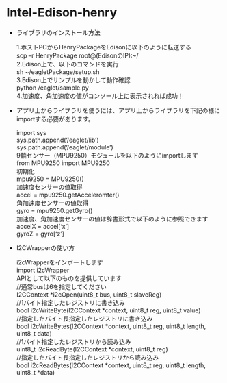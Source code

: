 # Intel-Edison-henry

* ライブラリのインストール方法<br>

  1.ホストPCからHenryPackageをEdisonに以下のように転送する<br>
  scp –r HenryPackage root@(EdisonのIP):~/<br>
  2.Edison上で、以下のコマンドを実行<br>
  sh ~/eagletPackage/setup.sh<br>
  3.Edison上でサンプルを動かして動作確認<br>
  python /eaglet/sample.py<br>
  4.加速度、角加速度の値がコンソール上に表示されれば成功！<br>

* アプリ上からライブラリを使うには、アプリ上からライブラリを下記の様にimportする必要があります。

  import sys<br>
  sys.path.append(‘/eaglet/lib’)<br>
  sys.path.append(‘/eaglet/module’)<br>
  9軸センサー（MPU9250）モジュールを以下のようにimportします<br>
  from MPU9250 import MPU9250<br>
  初期化<br>
  mpu9250 = MPU9250()<br>
  加速度センサーの値取得<br>
  accel = mpu9250.getAcceleromter()<br>
  角加速度センサーの値取得<br>
  gyro = mpu9250.getGyro()<br>
  加速度、角加速度センサーの値は辞書形式で以下のように参照できます<br>
  accelX = accel[‘x’]<br>
  gyroZ  = gyro[‘z’]<br>
  

* I2CWrapperの使い方

  i2cWrapperをインポートします<br>
  import i2cWrapper<br>
  APIとして以下のものを提供しています<br>
  //通常busは6を指定してください<br>
  I2CContext *i2cOpen(uint8_t bus, uint8_t slaveReg)<br>
  //1バイト指定したレジストリに書き込み<br>
  bool i2cWriteByte(I2CContext *context, uint8_t reg, uint8_t value) <br>
  //指定したバイト長指定したレジストリに書き込み<br>
  bool i2cWriteBytes(I2CContext *context, uint8_t reg, uint8_t length, uint8_t data)<br>
  //1バイト指定したレジストリから読み込み<br>
  uint8_t i2cReadByte(I2CContext *context, uint8_t reg)<br>
  //指定したバイト長指定したレジストリから読み込み<br>
  bool  i2cReadBytes(I2CContext *context, uint8_t reg, uint8_t length, uint8_t *data)<br>

